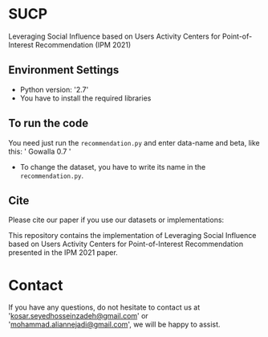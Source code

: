 # SUCP
Leveraging Social Influence based on Users Activity Centers for Point-of-Interest Recommendation (IPM 2021)

## Environment Settings
- Python version:  '2.7'
- You have to install the required libraries

## To run the code
You need just run the `recommendation.py` and enter data-name and beta, like this: ' Gowalla 0.7 '

- To change the dataset, you have to write its name in the `recommendation.py`.

## Cite
Please cite our paper if you use our datasets or implementations:


This repository contains the implementation of Leveraging Social Influence based on Users Activity Centers for Point-of-Interest Recommendation presented in the IPM 2021 paper. 

# Contact
If you have any questions, do not hesitate to contact us at 'kosar.seyedhosseinzadeh@gmail.com' or   'mohammad.aliannejadi@gmail.com', we will be happy to assist.
